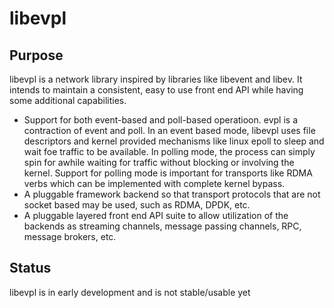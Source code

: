 # libevpl

## Purpose

libevpl is a network library inspired by libraries like libevent and libev.
It intends to maintain a consistent, easy to use front end API while having
some additional capabilities.

* Support for both event-based and poll-based operatioon.  evpl is
  a contraction of event and poll.  In an event based mode, libevpl uses file
  descriptors and kernel provided mechanisms like linux epoll to sleep and wait
  foe traffic to be available.  In polling mode, the process can simply spin for
  awhile waiting for traffic without blocking or involving the kernel.  Support
  for polling mode is important for transports like RDMA verbs which can be
  implemented with complete kernel bypass.
* A pluggable framework backend so that transport protocols that are not socket
  based may be used, such as RDMA, DPDK, etc.
* A pluggable layered front end API suite to allow utilization of the backends
  as streaming channels, message passing channels, RPC, message brokers, etc.

## Status

libevpl is in early development and is not stable/usable yet
